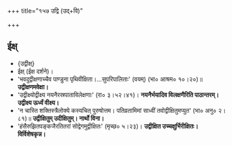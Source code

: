 +++
title="१५७ उद्वि (उद्+वि)"

+++

## ईक्ष्
- {उद्वीक्ष्}
- ईक्ष् (ईक्ष दर्शने)।
- 'भवदुद्वीक्षणाच्चैव पाण्डुना पृथिवीक्षिता।…सुपरिपालिताः' (वयम्) (भा० आश्रम० १०।२०)॥ **उद्वीक्षणमवेक्षा।**
- 'उद्वीक्ष्योद्वीक्ष्य नयनैरस्रपाताविलेक्षणाः' (रा० ३।५२।४१)। **नयनैर्भयादिव विलक्षणैरिति पाठान्तरम्। उद्वीक्ष्य ऊर्ध्वं वीक्ष्य।**
- 'न चास्ति शक्तिस्त्रैलोक्ये कस्यचित् पुरुषोत्तम। पतिव्रतामिमां साध्वीं तवोद्वीक्षितुमप्युत' (भा० अनु० २।८१)॥ **उद्वीक्षितुम् उदीक्षितुम्। नार्थो विना।**
- 'हंसैरुझितपङ्कजैरतितरां सोद्वेगमुद्वीक्षितः' (मृच्छ० ५।२३)। **उद्वीक्षित उच्चक्षुर्भिरीक्षितः। विर्विशेषकृन्न।**

